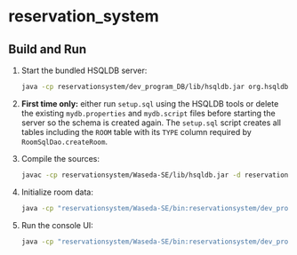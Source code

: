 # reservation_system

## Build and Run

1. Start the bundled HSQLDB server:
   ```bash
   java -cp reservationsystem/dev_program_DB/lib/hsqldb.jar org.hsqldb.Server -database.0 file:reservationsystem/dev_program_DB/mydb/mydb -dbname.0 mydb
   ```

2. **First time only:** either run `setup.sql` using the HSQLDB tools or delete the existing `mydb.properties` and `mydb.script` files before starting the server so the schema is created again. The `setup.sql` script creates all tables including the `ROOM` table with its `TYPE` column required by `RoomSqlDao.createRoom`.

3. Compile the sources:
   ```bash
   javac -cp reservationsystem/Waseda-SE/lib/hsqldb.jar -d reservationsystem/Waseda-SE/bin reservationsystem/Waseda-SE/src/**/*.java
   ```
4. Initialize room data:
   ```bash
   java -cp "reservationsystem/Waseda-SE/bin:reservationsystem/dev_program_DB/lib/hsqldb.jar" app.setup.RoomSetup
   ```
5. Run the console UI:
   ```bash
   java -cp "reservationsystem/Waseda-SE/bin:reservationsystem/dev_program_DB/lib/hsqldb.jar" app.cui.CUI
   ```
